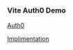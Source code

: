 ### Vite Auth0 Demo

[Auth0](https://manage.auth0.com/dashboard/us/dev-m26nhparnwirc7a0/)

[Implimentation](https://medium.com/version-1/implementing-auth0-user-authentication-in-a-vite-react-app-4091099bd086)